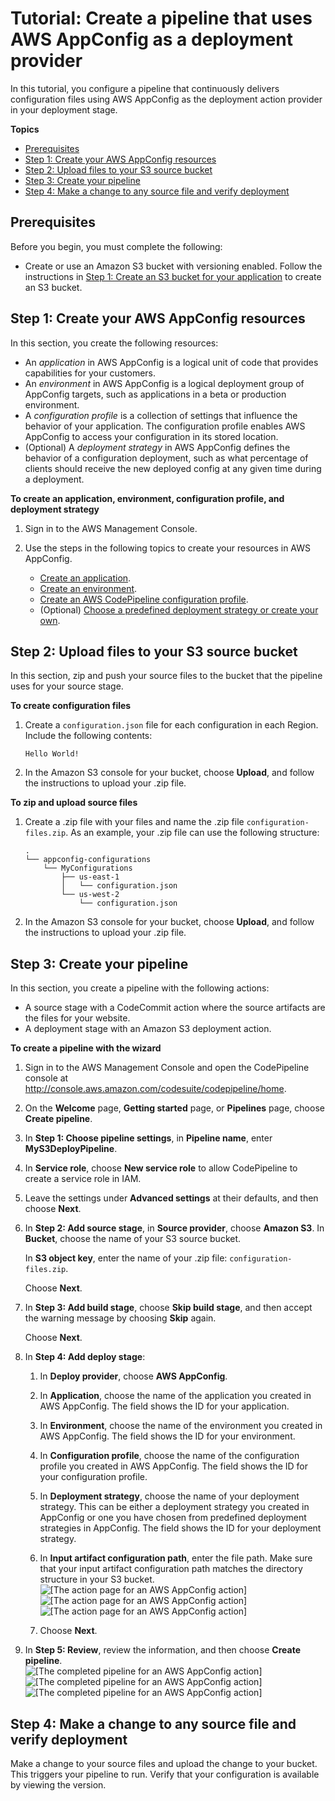 # Tutorial: Create a pipeline that uses AWS AppConfig as a deployment provider<a name="tutorials-AppConfig"></a>

In this tutorial, you configure a pipeline that continuously delivers configuration files using AWS AppConfig as the deployment action provider in your deployment stage\.

**Topics**
+ [Prerequisites](#tutorials-AppConfig-prereq)
+ [Step 1: Create your AWS AppConfig resources](#tutorials-AppConfig-application)
+ [Step 2: Upload files to your S3 source bucket](#tutorials-AppConfig-bucket)
+ [Step 3: Create your pipeline](#tutorials-AppConfig-pipeline)
+ [Step 4: Make a change to any source file and verify deployment](#tutorials-AppConfig-verify)

## Prerequisites<a name="tutorials-AppConfig-prereq"></a>

Before you begin, you must complete the following:
+ Create or use an Amazon S3 bucket with versioning enabled\. Follow the instructions in [Step 1: Create an S3 bucket for your application](tutorials-simple-s3.md#s3-create-s3-bucket) to create an S3 bucket\.

## Step 1: Create your AWS AppConfig resources<a name="tutorials-AppConfig-application"></a>

In this section, you create the following resources:
+ An *application* in AWS AppConfig is a logical unit of code that provides capabilities for your customers\.
+ An *environment* in AWS AppConfig is a logical deployment group of AppConfig targets, such as applications in a beta or production environment\.
+ A *configuration profile* is a collection of settings that influence the behavior of your application\. The configuration profile enables AWS AppConfig to access your configuration in its stored location\.
+ \(Optional\) A *deployment strategy* in AWS AppConfig defines the behavior of a configuration deployment, such as what percentage of clients should receive the new deployed config at any given time during a deployment\.

**To create an application, environment, configuration profile, and deployment strategy**

1. Sign in to the AWS Management Console\.

1. Use the steps in the following topics to create your resources in AWS AppConfig\.
   + [Create an application](https://docs.aws.amazon.com/systems-manager/latest/userguide/appconfig-creating-application.html)\.
   + [Create an environment](https://docs.aws.amazon.com/systems-manager/latest/userguide/appconfig-creating-environment.html)\.
   + [Create an AWS CodePipeline configuration profile](https://docs.aws.amazon.com/systems-manager/latest/userguide/appconfig-creating-configuration-and-profile.html)\.
   + \(Optional\) [Choose a predefined deployment strategy or create your own](https://docs.aws.amazon.com/systems-manager/latest/userguide/appconfig-creating-deployment-strategy.html)\.

## Step 2: Upload files to your S3 source bucket<a name="tutorials-AppConfig-bucket"></a>

In this section, zip and push your source files to the bucket that the pipeline uses for your source stage\.

**To create configuration files**

1. Create a `configuration.json` file for each configuration in each Region\. Include the following contents:

   ```
   Hello World!
   ```

1. In the Amazon S3 console for your bucket, choose **Upload**, and follow the instructions to upload your \.zip file\.

**To zip and upload source files**

1. Create a \.zip file with your files and name the \.zip file `configuration-files.zip`\. As an example, your \.zip file can use the following structure:

   ```
   .
   └── appconfig-configurations
       └── MyConfigurations
           ├── us-east-1
           │   └── configuration.json
           └── us-west-2
               └── configuration.json
   ```

1. In the Amazon S3 console for your bucket, choose **Upload**, and follow the instructions to upload your \.zip file\.

## Step 3: Create your pipeline<a name="tutorials-AppConfig-pipeline"></a>

In this section, you create a pipeline with the following actions:
+ A source stage with a CodeCommit action where the source artifacts are the files for your website\.
+ A deployment stage with an Amazon S3 deployment action\.

**To create a pipeline with the wizard**

1. Sign in to the AWS Management Console and open the CodePipeline console at [http://console\.aws\.amazon\.com/codesuite/codepipeline/home](http://console.aws.amazon.com/codesuite/codepipeline/home)\.

1. On the **Welcome** page, **Getting started** page, or **Pipelines** page, choose **Create pipeline**\.

1. In **Step 1: Choose pipeline settings**, in **Pipeline name**, enter **MyS3DeployPipeline**\.

1. In **Service role**, choose **New service role** to allow CodePipeline to create a service role in IAM\.

1. Leave the settings under **Advanced settings** at their defaults, and then choose **Next**\.

1. In **Step 2: Add source stage**, in **Source provider**, choose **Amazon S3**\. In **Bucket**, choose the name of your S3 source bucket\. 

   In **S3 object key**, enter the name of your \.zip file: `configuration-files.zip`\.

   Choose **Next**\.

1. In **Step 3: Add build stage**, choose **Skip build stage**, and then accept the warning message by choosing **Skip** again\. 

   Choose **Next**\.

1. In **Step 4: Add deploy stage**:

   1. In **Deploy provider**, choose **AWS AppConfig**\. 

   1. In **Application**, choose the name of the application you created in AWS AppConfig\. The field shows the ID for your application\.

   1. In **Environment**, choose the name of the environment you created in AWS AppConfig\. The field shows the ID for your environment\.

   1. In **Configuration profile**, choose the name of the configuration profile you created in AWS AppConfig\. The field shows the ID for your configuration profile\.

   1. In **Deployment strategy**, choose the name of your deployment strategy\. This can be either a deployment strategy you created in AppConfig or one you have chosen from predefined deployment strategies in AppConfig\. The field shows the ID for your deployment strategy\.

   1. In **Input artifact configuration path**, enter the file path\. Make sure that your input artifact configuration path matches the directory structure in your S3 bucket\.  
![\[The action page for an AWS AppConfig action\]](http://docs.aws.amazon.com/codepipeline/latest/userguide/images/appconfig-deploy-action.png)![\[The action page for an AWS AppConfig action\]](http://docs.aws.amazon.com/codepipeline/latest/userguide/)![\[The action page for an AWS AppConfig action\]](http://docs.aws.amazon.com/codepipeline/latest/userguide/)

   1. Choose **Next**\.

1. In **Step 5: Review**, review the information, and then choose **Create pipeline**\.  
![\[The completed pipeline for an AWS AppConfig action\]](http://docs.aws.amazon.com/codepipeline/latest/userguide/images/appconfig-pipeline.png)![\[The completed pipeline for an AWS AppConfig action\]](http://docs.aws.amazon.com/codepipeline/latest/userguide/)![\[The completed pipeline for an AWS AppConfig action\]](http://docs.aws.amazon.com/codepipeline/latest/userguide/)

## Step 4: Make a change to any source file and verify deployment<a name="tutorials-AppConfig-verify"></a>

Make a change to your source files and upload the change to your bucket\. This triggers your pipeline to run\. Verify that your configuration is available by viewing the version\.